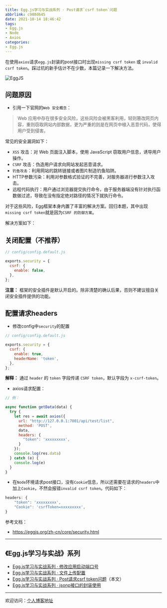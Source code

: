 ```yaml
---
title: Egg.js学习与实战系列 · Post请求`csrf token`问题
abbrlink: c988d645
date: 2021-10-14 18:46:42
tags:
- Egg.js
- Node
- Axios
categories:
- Egg.js
---
```


在使用`axios`请求`egg.js`封装的post接口时出现`missing csrf token` 或 `invalid csrf token`。踩过坑的新手估计不在少数，本篇记录一下解决方法。

![EggJS](https://tiven.cn/static/img/img-post-13-swe1tq6a2wykmnSmmNPuD.jpg)

[//]: # (<!-- more -->)

## 问题原因

* 引用一下官网的`Web 安全概念`：

> Web 应用中存在很多安全风险，这些风险会被黑客利用，轻则篡改网页内容，重则窃取网站内部数据，更为严重的则是在网页中植入恶意代码，使得用户受到侵害。

常见的安全漏洞如下： 
* `XSS` 攻击：对 Web 页面注入脚本，使用 JavaScript 窃取用户信息，诱导用户操作。
* `CSRF` 攻击：伪造用户请求向网站发起恶意请求。
* `钓鱼攻击`：利用网站的跳转链接或者图片制造钓鱼陷阱。
* HTTP参数污染：利用对参数格式验证的不完善，对服务器进行参数注入攻击。
* 远程代码执行：用户通过浏览器提交执行命令，由于服务器端没有针对执行函数做过滤，导致在没有指定绝对路径的情况下就执行命令。

对于这些风险，Egg框架本身内置了丰富的解决方案。回归本题，其中出现`missing csrf token`就是因为`CSRF 的防御方案`。

解决方案如下：

## 关闭配置（不推荐）

```js
// config/config.default.js

exports.security = {
  csrf: {
    enable: false,
  },
};
```

**注意：** 框架的安全插件是默认开启的。除非清楚的确认后果，否则不建议擅自关闭安全插件提供的功能。

## 配置请求headers

* 修改config中`security`的配置

```js
// config/config.default.js

exports.security = {
  csrf: {
    enable: true,
    headerName: 'token',
  },
};
```

**解释：** 通过 `header` 的 `token` 字段传递 `CSRF token`，默认字段为 `x-csrf-token`。

* axios请求配置：

```js
// 例：

async function getData(data) {
  try {
    let res = await axios({
      url: "http://127.0.0.1:7001/api/test/list",
      method: 'POST',
      data,
      headers: {
        "token": 'xxxxxxxxx',
      }
    });
    console.log(res.data)
  } catch (e) {
    console.log(e)
  }
}
```

* 在`Node`环境请求post接口，没有`Cookie`信息，所以还需要在请求的`headers`中加上`Cookie`，不然会报错`invalid csrf token`。代码如下：

```js
headers: {
    "token": 'xxxxxxxxx',
    "Cookie": 'csrfToken=xxxxxxxxx',
}
```

参考文档：
* https://eggjs.org/zh-cn/core/security.html

---

## 《Egg.js学习与实战》系列

* [Egg.js学习与实战系列 · 修改应用启动端口号](https://tiven.cn/p/9836898b/ "修改应用启动端口号")
* [Egg.js学习与实战系列 · 文件上传配置](https://tiven.cn/p/a31793d2/ "文件上传配置")
* [Egg.js学习与实战系列 · Post请求csrf token问题](https://tiven.cn/p/c988d645/ "Post请求`csrf token`问题")（本文）
* [Egg.js学习与实战系列 · jsonp接口的封装使用](https://tiven.cn/p/e2d64b18/ "jsonp接口的封装使用")

---

欢迎访问：[个人博客地址](https://tiven.cn/p/c988d645/ "天問博客")

